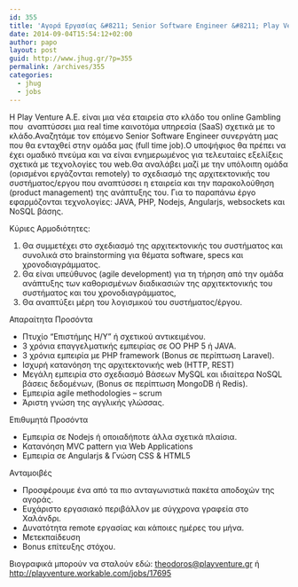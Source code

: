 ```yaml
---
id: 355
title: 'Αγορά Εργασίας &#8211; Senior Software Engineer &#8211; Play Venture A.Ε #jobs #jhug'
date: 2014-09-04T15:54:12+02:00
author: papo
layout: post
guid: http://www.jhug.gr/?p=355
permalink: /archives/355
categories:
  - jhug
  - jobs
---
```

Η Play Venture A.Ε. είναι μια νέα εταιρεία στο κλάδο του online Gambling που  αναπτύσσει μια real time καινοτόμα υπηρεσία (SaaS) σχετικά με το κλάδο.Αναζητάμε τον επόμενο Senior Software Engineer συνεργάτη μας που θα ενταχθεί στην ομάδα μας (full time job).O υποψήφιος θα πρέπει να έχει ομαδικό πνεύμα και να είναι ενημερωμένος για τελευταίες εξελίξεις σχετικά με τεχνολογίες του web.Θα αναλάβει μαζί με την υπόλοιπη ομάδα (ορισμένοι εργάζονται remotely) το σχεδιασμό της αρχιτεκτονικής του συστήματος/εργου που αναπτύσσει η εταιρεία και την παρακολούθηση (product management) της ανάπτυξης του. Για το παραπάνω έργο εφαρμόζονται τεχνολογίες: JAVA, PHP, Nodejs, Angularjs, websockets και NoSQL βάσης.

Κύριες Αρμοδιότητες:  
1. Θα συμμετέχει στο σχεδιασμό της αρχιτεκτονικής του συστήματος και συνολικά στο brainstorming για θέματα software, specs και χρονοδιαγράμματος.  
2. Θα είναι υπεύθυνος (agile development) για τη τήρηση από την ομάδα ανάπτυξης των καθορισμένων διαδικασιών της αρχιτεκτονικής του συστήματος και του χρονοδιαγράμματος,  
3. Θα αναπτύξει μέρη του λογισμικού του συστήματος/έργου.

Απαραίτητα Προσόντα

  * Πτυχίο “Επιστήμης Η/Υ&#8221; ή σχετικού αντικειμένου.
  * 3 χρόνια επαγγελματικής εμπειρίας σε OO PHP 5 ή JAVA.
  * 3 χρόνια εμπειρία με PHP framework (Bonus σε περίπτωση Laravel).
  * Ισχυρή κατανόηση της αρχιτεκτονικής web (HTTP, REST)
  * Μεγάλη εμπειρία στο σχεδιασμό Βάσεων MySQL και ιδιαίτερα NoSQL βάσεις δεδομένων, (Bonus σε περίπτωση MongoDB ή Redis).
  * Εμπειρία agile methodologies &#8211; scrum
  * Άριστη γνώση της αγγλικής γλώσσας.

Επιθυμητά Προσόντα

  * Eμπειρία σε Nodejs ή οποιαδήποτε άλλα σχετικά πλαίσια.
  * Κατανόηση MVC pattern για Web Applications
  * Εμπειρία σε Angularjs & Γνώση CSS & HTML5

Ανταμοιβές

  * Προσφέρουμε ένα από τα πιο ανταγωνιστικά πακέτα αποδοχών της αγοράς.
  * Ευχάριστο εργασιακό περιβάλλον με σύγχρονα γραφεία στο Χαλάνδρι.
  * Δυνατότητα remote εργασίας και κάποιες ημέρες του μήνα.
  * Μετεκπαίδευση
  * Bonus επίτευξης στόχου.

Βιογραφικά μπορούν να σταλούν εδώ: theodoros@playventure.gr ή http://playventure.workable.com/jobs/17695